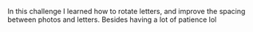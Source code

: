In this challenge I learned how to rotate letters, and improve the spacing between photos and letters.
Besides having a lot of patience lol
